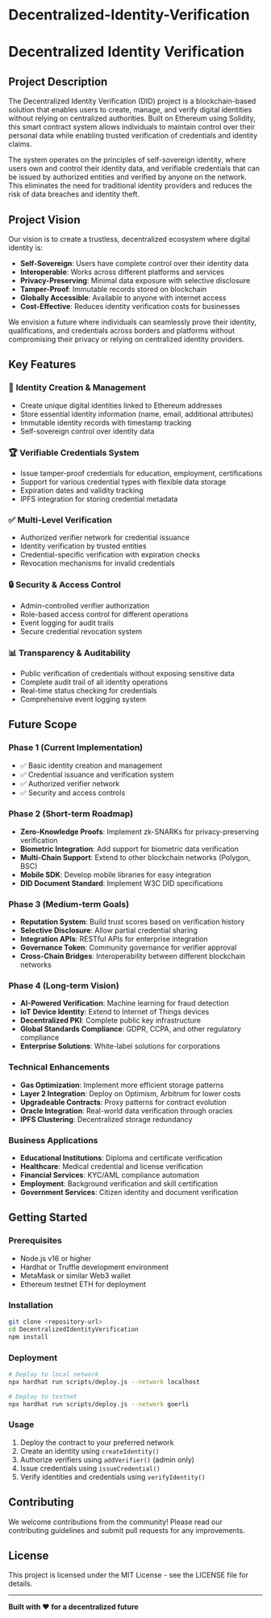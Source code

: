 # Decentralized-Identity-Verification

# Decentralized Identity Verification

## Project Description

The Decentralized Identity Verification (DID) project is a blockchain-based solution that enables users to create, manage, and verify digital identities without relying on centralized authorities. Built on Ethereum using Solidity, this smart contract system allows individuals to maintain control over their personal data while enabling trusted verification of credentials and identity claims.

The system operates on the principles of self-sovereign identity, where users own and control their identity data, and verifiable credentials that can be issued by authorized entities and verified by anyone on the network. This eliminates the need for traditional identity providers and reduces the risk of data breaches and identity theft.

## Project Vision

Our vision is to create a trustless, decentralized ecosystem where digital identity is:

- **Self-Sovereign**: Users have complete control over their identity data
- **Interoperable**: Works across different platforms and services
- **Privacy-Preserving**: Minimal data exposure with selective disclosure
- **Tamper-Proof**: Immutable records stored on blockchain
- **Globally Accessible**: Available to anyone with internet access
- **Cost-Effective**: Reduces identity verification costs for businesses

We envision a future where individuals can seamlessly prove their identity, qualifications, and credentials across borders and platforms without compromising their privacy or relying on centralized identity providers.

## Key Features

### 🔐 **Identity Creation & Management**
- Create unique digital identities linked to Ethereum addresses
- Store essential identity information (name, email, additional attributes)
- Immutable identity records with timestamp tracking
- Self-sovereign control over identity data

### 🏆 **Verifiable Credentials System**
- Issue tamper-proof credentials for education, employment, certifications
- Support for various credential types with flexible data storage
- Expiration dates and validity tracking
- IPFS integration for storing credential metadata

### ✅ **Multi-Level Verification**
- Authorized verifier network for credential issuance
- Identity verification by trusted entities
- Credential-specific verification with expiration checks
- Revocation mechanisms for invalid credentials

### 🔒 **Security & Access Control**
- Admin-controlled verifier authorization
- Role-based access control for different operations
- Event logging for audit trails
- Secure credential revocation system

### 📊 **Transparency & Auditability**
- Public verification of credentials without exposing sensitive data
- Complete audit trail of all identity operations
- Real-time status checking for credentials
- Comprehensive event logging system

## Future Scope

### Phase 1 (Current Implementation)
- ✅ Basic identity creation and management
- ✅ Credential issuance and verification system
- ✅ Authorized verifier network
- ✅ Security and access controls

### Phase 2 (Short-term Roadmap)
- **Zero-Knowledge Proofs**: Implement zk-SNARKs for privacy-preserving verification
- **Biometric Integration**: Add support for biometric data verification
- **Multi-Chain Support**: Extend to other blockchain networks (Polygon, BSC)
- **Mobile SDK**: Develop mobile libraries for easy integration
- **DID Document Standard**: Implement W3C DID specifications

### Phase 3 (Medium-term Goals)
- **Reputation System**: Build trust scores based on verification history
- **Selective Disclosure**: Allow partial credential sharing
- **Integration APIs**: RESTful APIs for enterprise integration
- **Governance Token**: Community governance for verifier approval
- **Cross-Chain Bridges**: Interoperability between different blockchain networks

### Phase 4 (Long-term Vision)
- **AI-Powered Verification**: Machine learning for fraud detection
- **IoT Device Identity**: Extend to Internet of Things devices
- **Decentralized PKI**: Complete public key infrastructure
- **Global Standards Compliance**: GDPR, CCPA, and other regulatory compliance
- **Enterprise Solutions**: White-label solutions for corporations

### Technical Enhancements
- **Gas Optimization**: Implement more efficient storage patterns
- **Layer 2 Integration**: Deploy on Optimism, Arbitrum for lower costs
- **Upgradeable Contracts**: Proxy patterns for contract evolution
- **Oracle Integration**: Real-world data verification through oracles
- **IPFS Clustering**: Decentralized storage redundancy

### Business Applications
- **Educational Institutions**: Diploma and certificate verification
- **Healthcare**: Medical credential and license verification
- **Financial Services**: KYC/AML compliance automation
- **Employment**: Background verification and skill certification
- **Government Services**: Citizen identity and document verification

## Getting Started

### Prerequisites
- Node.js v16 or higher
- Hardhat or Truffle development environment
- MetaMask or similar Web3 wallet
- Ethereum testnet ETH for deployment

### Installation
```bash
git clone <repository-url>
cd DecentralizedIdentityVerification
npm install
```

### Deployment
```bash
# Deploy to local network
npx hardhat run scripts/deploy.js --network localhost

# Deploy to testnet
npx hardhat run scripts/deploy.js --network goerli
```

### Usage
1. Deploy the contract to your preferred network
2. Create an identity using `createIdentity()`
3. Authorize verifiers using `addVerifier()` (admin only)
4. Issue credentials using `issueCredential()`
5. Verify identities and credentials using `verifyIdentity()`

## Contributing

We welcome contributions from the community! Please read our contributing guidelines and submit pull requests for any improvements.

## License

This project is licensed under the MIT License - see the LICENSE file for details.

---

**Built with ❤️ for a decentralized future**
